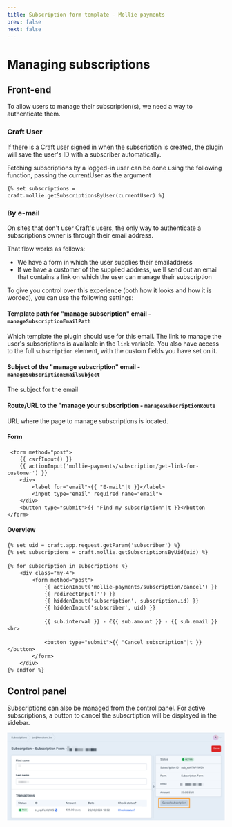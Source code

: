 ```yaml
---
title: Subscription form template - Mollie payments
prev: false
next: false
---
```


# Managing subscriptions

## Front-end
To allow users to manage their subscription(s), we need a way to authenticate them. 

### Craft User
If there is a Craft user signed in when the subscription is created, the plugin will save the user's ID with a subscriber automatically.

Fetching subscriptions by a logged-in user can be done using the following function, passing the currentUser as the argument

```twig
{% set subscriptions = craft.mollie.getSubscriptionsByUser(currentUser) %}
```


### By e-mail
On sites that don't user Craft's users, the only way to authenticate a subscriptions owner is through their email address.

That flow works as follows:
- We have a form in which the user supplies their emailaddress
- If we have a customer of the supplied address, we'll send out an email that contains a link on which the user can manage their subscription

To give you control over this experience (both how it looks and how it is worded), you can use the following settings:
<br>

#### Template path for "manage subscription" email  - `manageSubscriptionEmailPath`
Which template the plugin should use for this email. The link to manage the user's subscriptions is available in the ``link`` variable. You also have access to the full `subscription` element, with the custom fields you have set on it. 

#### Subject of the "manage subscription" email - `manageSubscriptionEmailSubject`
The subject for the email

#### Route/URL to the "manage your subscription - `manageSubscriptionRoute`
URL where the page to manage subscriptions is located.


#### Form
````twig
 <form method="post">
    {{ csrfInput() }}
    {{ actionInput('mollie-payments/subscription/get-link-for-customer') }}
    <div>
        <label for="email">{{ "E-mail"|t }}</label>
        <input type="email" required name="email">
    </div>
    <button type="submit">{{ "Find my subscription"|t }}</button 
</form>
````

#### Overview

````twig
{% set uid = craft.app.request.getParam('subscriber') %}
{% set subscriptions = craft.mollie.getSubscriptionsByUid(uid) %}

{% for subscription in subscriptions %}
    <div class="my-4">
        <form method="post">
            {{ actionInput('mollie-payments/subscription/cancel') }}
            {{ redirectInput('') }}
            {{ hiddenInput('subscription', subscription.id) }}
            {{ hiddenInput('subscriber', uid) }}
            
            {{ sub.interval }} - €{{ sub.amount }} - {{ sub.email }}<br>
            
            <button type="submit">{{ "Cancel subscription"|t }}</button>
        </form>
    </div>
{% endfor %}
````

## Control panel
Subscriptions can also be managed from the control panel. For active subscriptions, a button to cancel the subscrtiption will be displayed in the sidebar.

![Cancel subscriptions button](./images/subscriptions-cancel.png)
